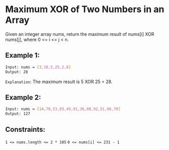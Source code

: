 # Maximum XOR of Two Numbers in an Array

Given an integer array nums, return the maximum result of nums[i] XOR nums[j], where 0 <= i <= j < n.

## Example 1:

```bash
Input: nums = [3,10,5,25,2,8]
Output: 28
```

`Explanation`: The maximum result is 5 XOR 25 = 28.

## Example 2:

```bash
Input: nums = [14,70,53,83,49,91,36,80,92,51,66,70]
Output: 127
```

## Constraints:

`1 <= nums.length <= 2 * 105`
`0 <= nums[i] <= 231 - 1`